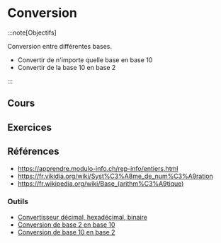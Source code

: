 # Conversion

:::note[Objectifs]

Conversion entre différentes bases.

- Convertir de n'importe quelle base en base 10
- Convertir de la base 10 en base 2

:::

## Cours

<Reaveal name="1m-repr-conversion" />

## Exercices

## Références

- https://apprendre.modulo-info.ch/rep-info/entiers.html
- https://fr.vikidia.org/wiki/Syst%C3%A8me_de_num%C3%A9ration
- https://fr.wikipedia.org/wiki/Base_(arithm%C3%A9tique)

### Outils

- [Convertisseur décimal, hexadécimal, binaire](https://sebastienguillon.com/test/javascript/convertisseur.html)
- [Conversion de base 2 en base 10](https://fr.wikihow.com/convertir-un-nombre-binaire-en-nombre-d%C3%A9cimal)
- [Conversion de base 10 en base 2](https://fr.wikihow.com/convertir-du-d%C3%A9cimal-en-binaire)
